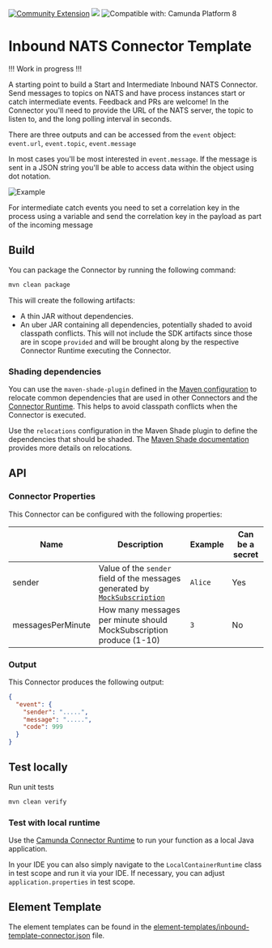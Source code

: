 [![Community Extension](https://img.shields.io/badge/Community%20Extension-An%20open%20source%20community%20maintained%20project-FF4700)](https://github.com/camunda-community-hub/community)
[![](https://img.shields.io/badge/Lifecycle-Proof%20of%20Concept-blueviolet)](https://github.com/Camunda-Community-Hub/community/blob/main/extension-lifecycle.md#proof-of-concept-)
![Compatible with: Camunda Platform 8](https://img.shields.io/badge/Compatible%20with-Camunda%20Platform%208-0072Ce)

# Inbound NATS Connector Template

!!! Work in progress !!!

A starting point to build a Start and Intermediate Inbound NATS Connector. Send messages to topics on NATS and have process instances start or catch intermediate events. Feedback and PRs are welcome! In the Connector you'll need to provide the URL of the NATS server, the topic to listen to, and the long polling interval in seconds.

There are three outputs and can be accessed from the ```event``` object:
```event.url```,
```event.topic```,
```event.message```

In most cases you'll be most interested in ```event.message```. If the message is sent in a JSON string you'll be able to access data within the object using dot notation.

![Example](./img/sample.png)

For intermediate catch events you need to set a correlation key in the process using a variable and send the correlation key in the payload as part of the incoming message

## Build

You can package the Connector by running the following command:

```bash
mvn clean package
```

This will create the following artifacts:

- A thin JAR without dependencies.
- An uber JAR containing all dependencies, potentially shaded to avoid classpath conflicts. This will not include the SDK artifacts since those are in scope `provided` and will be brought along by the respective Connector Runtime executing the Connector.

### Shading dependencies

You can use the `maven-shade-plugin` defined in the [Maven configuration](./pom.xml) to relocate common dependencies
that are used in other Connectors and the [Connector Runtime](https://github.com/camunda-community-hub/spring-zeebe/tree/master/connector-runtime#building-connector-runtime-bundles).
This helps to avoid classpath conflicts when the Connector is executed. 

Use the `relocations` configuration in the Maven Shade plugin to define the dependencies that should be shaded.
The [Maven Shade documentation](https://maven.apache.org/plugins/maven-shade-plugin/examples/class-relocation.html) 
provides more details on relocations.

## API

### Connector Properties

This Connector can be configured with the following properties:

| Name              | Description                                                                                                                                                                                                                  | Example | Can be a secret |
|-------------------|------------------------------------------------------------------------------------------------------------------------------------------------------------------------------------------------------------------------------|---------|-----------------|
| sender            | Value of the `sender` field of the messages generated by [`MockSubscription`](https://github.com/camunda/connector-template-inbound/blob/main/src/main/java/io/camunda/connector/inbound/subscription/MockSubscription.java) | `Alice` | Yes             |
| messagesPerMinute | How many messages per minute should MockSubscription produce (1-10)                                                                                                                                                          | `3`     | No              |

### Output

This Connector produces the following output:

```json
{
  "event": {
    "sender": ".....",
    "message": ".....",
    "code": 999
  }
}
```

## Test locally

Run unit tests

```bash
mvn clean verify
```

### Test with local runtime

Use the [Camunda Connector Runtime](https://github.com/camunda-community-hub/spring-zeebe/tree/master/connector-runtime#building-connector-runtime-bundles) to run your function as a local Java application.

In your IDE you can also simply navigate to the `LocalContainerRuntime` class in test scope and run it via your IDE.
If necessary, you can adjust `application.properties` in test scope.

## Element Template

The element templates can be found in the [element-templates/inbound-template-connector.json](element-templates/nats-start-connector.json) file.
